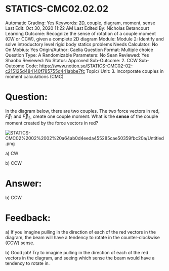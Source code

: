 # STATICS-CMC02.02.02

Automatic Grading: Yes
Keywords: 2D, couple, diagram, moment, sense
Last Edit: Oct 30, 2020 11:22 AM
Last Edited By: Nicholas Betancourt
Learning Outcome: Recognize the sense of rotation of a couple moment (CW or CCW), given a complete 2D diagram
Module: Module 2: Identify and solve introductory level rigid body statics problems
Needs Calculator: No
On Mobius: Yes
Origin/Author: Caelia
Question Format: Multiple choice
Question Type: A
Randomizable Parameters: No
Sean Reviewed: Yes
Shaobo Reviewed: No
Status: Approved
Sub-Outcome: 2. CCW
Sub-Outcome Code: https://www.notion.so/STATICS-CMC02-02-c215125d484140f785755d441abbe7fc
Topic/ Unit: 3. Incorporate couples in moment calculations (CMC)

# Question:

In the diagram below, there are two couples. The two force vectors in red, $\overrightarrow{F}_1$ and $\overrightarrow{F}_2$, create one couple moment.  What is the **sense** of the couple moment created by the force vectors in red?

![STATICS-CMC02%2002%2002%20a64ab0d4eeda455285cae50359fbc20a/Untitled.png](STATICS-CMC02%2002%2002%20a64ab0d4eeda455285cae50359fbc20a/Untitled.png)

a) CW

b) CCW

# Answer:

b) CCW

# Feedback:

a) If you imagine pulling in the direction of each of the red vectors in the diagram, the beam will have a tendency to rotate in the counter-clockwise (CCW) sense. 

b) Good job! Try to imagine pulling in the direction of each of the red vectors in the diagram, and seeing which sense the beam would have a tendency to rotate in.